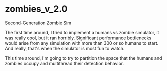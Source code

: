 # zombies_v_2.0
Second-Generation Zombie Sim


The first time around, I tried to implement a humans vs zombie simulator, it was really cool, but it ran horribly. Significant performance bottlenecks would arise from any simulation with more than 300 or so humans to start. And really, that's when the simulator is most fun to watch.

This time around, I'm going to try to partition the space that the humans and zombies occupy and multithread their detection behavior.